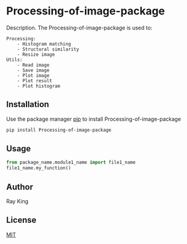 # Processing-of-image-package

Description. 
The Processing-of-image-package is used to:

    Processing:
	    - Histogram matching
	    - Structural similarity
	    - Resize image
	Utils:
	    - Read image
		- Save image
		- Plot image
		- Plot result
		- Plot histogram

## Installation

Use the package manager [pip](https://pip.pypa.io/en/stable/) to install Processing-of-image-package

```bash
pip install Processing-of-image-package
```

## Usage

```python
from package_name.module1_name import file1_name
file1_name.my_function()
```

## Author
Ray King

## License
[MIT](https://choosealicense.com/licenses/mit/)
